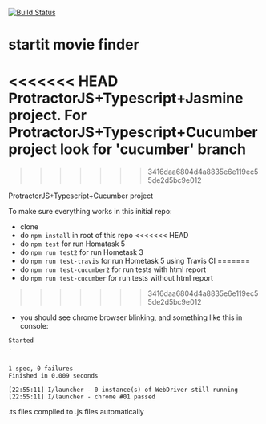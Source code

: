 [![Build Status](https://travis-ci.org/StartITProtractorJS/5-startit-movie-finder.svg?branch=master)](https://travis-ci.org/StartITProtractorJS/5-startit-movie-finder)
# startit movie finder
<<<<<<< HEAD
ProtractorJS+Typescript+Jasmine project.
For ProtractorJS+Typescript+Cucumber project look for 'cucumber' branch
=======
>>>>>>> 3416daa6804d4a8835e6e119ec55de2d5bc9e012

ProtractorJS+Typescript+Cucumber project

To make sure everything works in this initial repo:
- clone
- do `npm install` in root of this repo
<<<<<<< HEAD
- do `npm test` for run Homatask 5
- do `npm run test2` for run Hometask 3
- do `npm run test-travis` for run Hometask 5 using Travis CI
=======
- do `npm run test-cucumber2` for run tests with html report
- do `npm run test-cucumber` for run tests without html report

>>>>>>> 3416daa6804d4a8835e6e119ec55de2d5bc9e012

- you should see chrome browser blinking, and something like this in console:
```
Started
.


1 spec, 0 failures
Finished in 0.009 seconds

[22:55:11] I/launcher - 0 instance(s) of WebDriver still running
[22:55:11] I/launcher - chrome #01 passed
```


.ts files compiled to .js files automatically
